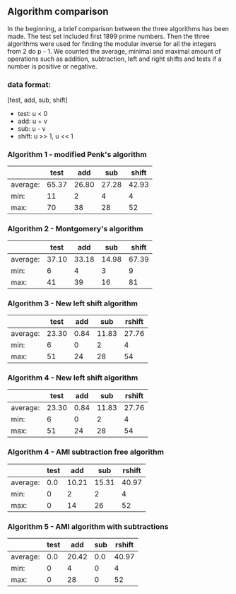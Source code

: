 ## Algorithm comparison
In the beginning, a brief comparison between the three algorithms has been made. The test set included first 1899 prime numbers. Then the three algorithms were used for finding the modular inverse for all the integers from 2 do p - 1. We counted the average, minimal and maximal amount of operations such as addition, subtraction, left and right shifts and tests if a number is positive or negative.
### data format:
[test, add, sub, shift]
- test: u < 0
- add: u + v
- sub: u - v
- shift: u >> 1, u << 1 


### Algorithm 1 - modified Penk's algorithm
|    | test | add | sub | shift |
| ---|---------- |-------------| -----|---|
| average: | 65.37     | 26.80     | 27.28     | 42.93     |
| min:     | 11        | 2         | 4         | 4         |
| max:     | 70        | 38        | 28        | 52        |


### Algorithm 2 - Montgomery's algorithm
|    | test |add | sub | shift |
| ---|--------| -----|---|---|
| average: | 37.10     | 33.18     | 14.98     | 67.39 |
| min:     | 6         | 4         | 3         | 9   |
| max:     | 41        | 39        | 16        |81 |


### Algorithm 3 - New left shift algorithm
|    | test |  add | sub | rshift |
| ---|---------- |-------------| -----|---|
| average: | 23.30     | 0.84      | 11.83     | 27.76    |
| min:     | 6         |  0         | 2         | 4         |
| max:     | 51        |  24        | 28        | 54        |

### Algorithm 4 - New left shift algorithm
|    | test |  add | sub | rshift |
| ---|---------- |-------------| -----|---|
| average: | 23.30     | 0.84      | 11.83     | 27.76    |
| min:     | 6         |  0         | 2         | 4         |
| max:     | 51        |  24        | 28        | 54        |

### Algorithm 4 - AMI subtraction free algorithm
|    | test |  add | sub | rshift |
| ---|---------- |-------------| -----|---|
| average: | 0.0| 10.21| 15.31| 40.97|
| min:     |0| 2| 2| 4|
| max:     |0| 14| 26| 52|

### Algorithm 5 - AMI algorithm with subtractions
|    | test |  add | sub | rshift |
| ---|---------- |-------------| -----|---|
| average:|0.0| 20.42| 0.0| 40.97|
| min:| 0 | 4 | 0 | 4 |
| max:| 0 | 28 | 0| 52 |

